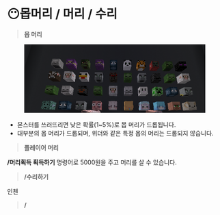 # 😶몹머리 / 머리 / 수리

> **몹 머리**

<figure><img src="../../.gitbook/assets/image.png" alt=""><figcaption></figcaption></figure>

* 몬스터를 쓰러뜨리면 낮은 확률(1\~5%)로 몹 머리가 드롭됩니다.&#x20;
* 대부분의 몹 머리가 드롭되며, 위더와 같은 특정 몹의 머리는 드롭되지 않습니다.

> **플레이어 머리**

**/머리획득 획득하기** 명령어로 5000원을 주고 머리를 살 수 있습니다.

> **/수리하기**&#x20;

인첸

> **/**
